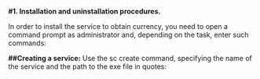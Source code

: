 **#1. Installation and uninstallation procedures.**

In order to install the service to obtain currency, you need to open a command prompt as administrator and, depending on the task, enter such commands:

**##Creating a service:**
Use the sc create command, specifying the name of the service and the path to the exe file in quotes:
